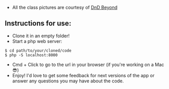 - All the class pictures are courtesy of [DnD Beyond](https://www.dndbeyond.com/)

## Instructions for use:

- Clone it in an empty folder!
- Start a php web server:

```
$ cd path/to/your/cloned/code
$ php -S localhost:8000
```

- Cmd + Click to go to the url in your browser (if you're working on a Mac 😎)
- Enjoy! I'd love to get some feedback for next versions of the app or answer any questions you may have about the code.
